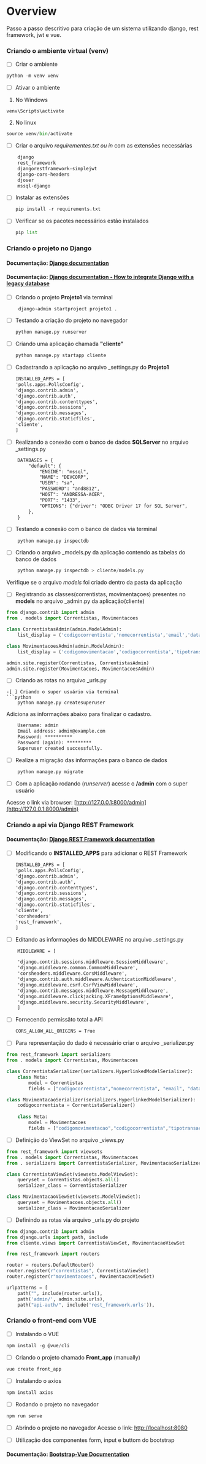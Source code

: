 # Overview

Passo a passo descritivo para criação de um sistema utilizando django, rest framework, jwt e vue.

### Criando o ambiente virtual (venv)

- [ ] Criar o ambiente
```python
python -m venv venv
```
- [ ] Ativar o ambiente
1. No Windows
```
venv\Scripts\activate 
```
2. No linux
```python
source venv/bin/activate
```
- [ ] Criar o arquivo _requirementes.txt ou in_ com as extensões necessárias
```txt
    django
    rest_framework
    djangorestframework-simplejwt
    django-cors-headers
    djoser 
    mssql-django
```
- [ ] Instalar as extensões
    ```python
    pip install -r requirements.txt 
    ```
- [ ] Verificar se os pacotes necessários estão instalados
    ```python
    pip list
    ```
### Criando o projeto no Django

#### Documentação: [Django documentation](https://docs.djangoproject.com/en/4.1/intro/tutorial01/)
#### Documentação: [Django documentation - How to integrate Django with a legacy database](https://docs.djangoproject.com/en/4.1/howto/legacy-databases/)


- [ ] Criando o projeto **Projeto1** via terminal
    ```
     django-admin startproject projeto1 .
    ```
- [ ] Testando a criação do projeto no navegador
    ```python
    python manage.py runserver
    ```
- [ ] Criando uma aplicação chamada **"cliente"**
    ```python
    python manage.py startapp cliente
    ```
- [ ] Cadastrando a aplicação no arquivo _settings.py do **Projeto1**
    ```txt
    INSTALLED_APPS = [
    'polls.apps.PollsConfig',
    'django.contrib.admin',
    'django.contrib.auth',
    'django.contrib.contenttypes',
    'django.contrib.sessions',
    'django.contrib.messages',
    'django.contrib.staticfiles',
    'cliente',
    ]
    ```

-[ ] Realizando a conexão com o banco de dados **SQLServer** no arquivo _settings.py

```txt
    DATABASES = {
        "default": {
            "ENGINE": "mssql",
            "NAME": "DEVCORP",
            "USER": "sa",
            "PASSWORD": "and8812",
            "HOST": "ANDRESSA-ACER",
            "PORT": "1433",
            "OPTIONS": {"driver": "ODBC Driver 17 for SQL Server", 
        },
    }
```
-[ ] Testando a conexão com o banco de dados via terminal
```python
    python manage.py inspectdb
```

-[ ] Criando o arquivo _models.py da aplicação contendo as tabelas do banco de dados 
```python
    python manage.py inspectdb > cliente/models.py
```
Verifique se o arquivo _models_ foi criado dentro da pasta da aplicação

-[ ] Registrando as classes(correntistas, movimentaçoes) presentes no **models** no arquivo _admin.py da aplicação(cliente)
```python
from django.contrib import admin
from . models import Correntistas, Movimentacoes

class CorrentistasAdmin(admin.ModelAdmin):
    list_display = ('codigocorrentista','nomecorrentista','email','datacadastro', 'saldo')

class MovimentacoesAdmin(admin.ModelAdmin):
    list_display = ('codigomovimentacao','codigocorrentista','tipotransacao','valor', 'dataoperacao')

admin.site.register(Correntistas, CorrentistasAdmin)
admin.site.register(Movimentacoes, MovimentacoesAdmin)
```

-[ ] Criando as rotas no arquivo _urls.py

```
-[ ] Criando o super usuário via terminal
```python
    python manage.py createsuperuser
```
Adiciona as informações abaixo para finalizar o cadastro.
```txt
    Username: admin
    Email address: admin@example.com
    Password: **********
    Password (again): *********
    Superuser created successfully.
```
-[ ] Realize a migração das informações para o banco de dados
```python
    python manage.py migrate
```
-[ ] Com a aplicação rodando (_runserver_) acesse o **/admin** com o super usuário

Acesse o link via browser: [http://127.0.0.1:8000/admin](http://127.0.0.1:8000/admin)

### Criando a api via Django REST Framework

#### Documentação: [Django REST Framework documentation](https://www.django-rest-framework.org/tutorial/quickstart/)

- [ ] Modificando o **INSTALLED_APPS** para adicionar o REST Framework
    ```txt
    INSTALLED_APPS = [
    'polls.apps.PollsConfig',
    'django.contrib.admin',
    'django.contrib.auth',
    'django.contrib.contenttypes',
    'django.contrib.sessions',
    'django.contrib.messages',
    'django.contrib.staticfiles',
    'cliente',
    'corsheaders'
    'rest_framework',
    ]
    ```
- [ ] Editando as informações do MIDDLEWARE no arquivo _settings.py
```txt
    MIDDLEWARE = [

    'django.contrib.sessions.middleware.SessionMiddleware',
    'django.middleware.common.CommonMiddleware',
    'corsheaders.middleware.CorsMiddleware',
    'django.contrib.auth.middleware.AuthenticationMiddleware',
    'django.middleware.csrf.CsrfViewMiddleware',
    'django.contrib.messages.middleware.MessageMiddleware',
    'django.middleware.clickjacking.XFrameOptionsMiddleware',
    'django.middleware.security.SecurityMiddleware',   
    ]
```
- [ ] Fornecendo permissãto total a API
    ```txt
    CORS_ALLOW_ALL_ORIGINS = True
    ```
-[ ] Para representação do dado é necessário criar o arquivo _serializer.py
```python
from rest_framework import serializers
from . models import Correntistas, Movimentacoes

class CorrentistaSerializer(serializers.HyperlinkedModelSerializer):
    class Meta:
        model = Correntistas
        fields = ["codigocorrentista","nomecorrentista", "email", "datacadastro", "saldo"]

class MovimentacaoSerializer(serializers.HyperlinkedModelSerializer):
    codigocorrentista = CorrentistaSerializer()
    
    class Meta:
        model = Movimentacoes        
        fields = ["codigomovimentacao","codigocorrentista","tipotransacao", "valor", "dataoperacao"]
```
-[ ] Definição do ViewSet no arquivo _views.py
```python
from rest_framework import viewsets
from . models import Correntistas, Movimentacoes
from . serializers import CorrentistaSerializer, MovimentacaoSerializer

class CorrentistaViewSet(viewsets.ModelViewSet):
    queryset = Correntistas.objects.all()
    serializer_class = CorrentistaSerializer

class MovimentacaoViewSet(viewsets.ModelViewSet):
    queryset = Movimentacoes.objects.all()
    serializer_class = MovimentacaoSerializer
```
-[ ] Definindo as rotas via arquivo _urls.py do projeto
```python
from django.contrib import admin
from django.urls import path, include
from cliente.views import CorrentistaViewSet, MovimentacaoViewSet

from rest_framework import routers

router = routers.DefaultRouter()
router.register(r"correntistas", CorrentistaViewSet)
router.register(r"movimentacoes", MovimentacaoViewSet)

urlpatterns = [
    path("", include(router.urls)),
    path('admin/', admin.site.urls),
    path("api-auth/", include('rest_framework.urls')),
```
### Criando o front-end com VUE
-[ ] Instalando o VUE
```js
npm install -g @vue/cli
```
-[ ] Criando o projeto chamado **Front_app** (manually)
```js
vue create front_app
```
-[ ] Instalando o axios
```js
npm install axios
```
-[ ] Rodando o projeto no navegador
```js
npm run serve
```
-[ ] Abrindo o projeto no navegador 
Acesse o link: [http://localhost:8080](http://localhost:8080)

-[ ] Utilização dos componentes form, input e buttom do bootstrap
#### Documentação: [Bootstrap-Vue Documentation](https://bootstrap-vue.org/docs/)

